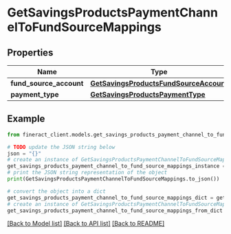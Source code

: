 # GetSavingsProductsPaymentChannelToFundSourceMappings


## Properties

Name | Type | Description | Notes
------------ | ------------- | ------------- | -------------
**fund_source_account** | [**GetSavingsProductsFundSourceAccount**](GetSavingsProductsFundSourceAccount.md) |  | [optional] 
**payment_type** | [**GetSavingsProductsPaymentType**](GetSavingsProductsPaymentType.md) |  | [optional] 

## Example

```python
from fineract_client.models.get_savings_products_payment_channel_to_fund_source_mappings import GetSavingsProductsPaymentChannelToFundSourceMappings

# TODO update the JSON string below
json = "{}"
# create an instance of GetSavingsProductsPaymentChannelToFundSourceMappings from a JSON string
get_savings_products_payment_channel_to_fund_source_mappings_instance = GetSavingsProductsPaymentChannelToFundSourceMappings.from_json(json)
# print the JSON string representation of the object
print(GetSavingsProductsPaymentChannelToFundSourceMappings.to_json())

# convert the object into a dict
get_savings_products_payment_channel_to_fund_source_mappings_dict = get_savings_products_payment_channel_to_fund_source_mappings_instance.to_dict()
# create an instance of GetSavingsProductsPaymentChannelToFundSourceMappings from a dict
get_savings_products_payment_channel_to_fund_source_mappings_from_dict = GetSavingsProductsPaymentChannelToFundSourceMappings.from_dict(get_savings_products_payment_channel_to_fund_source_mappings_dict)
```
[[Back to Model list]](../README.md#documentation-for-models) [[Back to API list]](../README.md#documentation-for-api-endpoints) [[Back to README]](../README.md)


